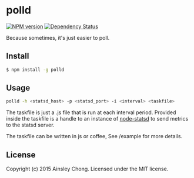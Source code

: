 # polld 
[![NPM version][npm-image]][npm-url] [![Dependency Status][daviddm-url]][daviddm-image]

Because sometimes, it's just easier to poll.

## Install

```bash
$ npm install -g polld
```

## Usage

```bash
polld -h <statsd_host> -p <statsd_port> -i <interval> <taskfile>
```
The taskfile is just a .js file that is run at each interval period. Provided inside the taskfile is a handle to an instance of [node-statsd](https://github.com/sivy/node-statsd) to send metrics to the statsd server.

The taskfile can be written in js or coffee, See /example for more details.

## License

Copyright (c) 2015 Ainsley Chong. Licensed under the MIT license.


[npm-url]: https://npmjs.org/package/polld
[npm-image]: https://badge.fury.io/js/polld.svg
[travis-url]: https://travis-ci.org/ainsleyc/polld
[travis-image]: https://travis-ci.org/ainsleyc/polld.svg?branch=master
[daviddm-url]: https://david-dm.org/ainsleyc/polld.svg?theme=shields.io
[daviddm-image]: https://david-dm.org/ainsleyc/polld
